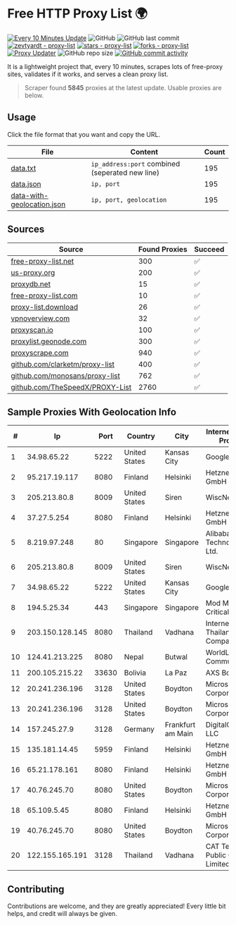 
# Free HTTP Proxy List 🌍

[![Every 10 Minutes Update](https://github.com/mertguvencli/http-proxy-list/actions/workflows/main.yml/badge.svg?branch=main)](https://github.com/mertguvencli/http-proxy-list/actions/workflows/main.yml)
![GitHub](https://img.shields.io/github/license/mertguvencli/http-proxy-list)
![GitHub last commit](https://img.shields.io/github/last-commit/mertguvencli/http-proxy-list)
[![zevtyardt - proxy-list](https://img.shields.io/static/v1?label=zevtyardt&message=proxy-list&color=blue&logo=github)](https://github.com/zevtyardt/proxy-list "Go to GitHub repo")
[![stars - proxy-list](https://img.shields.io/github/stars/zevtyardt/proxy-list?style=social)](https://github.com/zevtyardt/proxy-list)
[![forks - proxy-list](https://img.shields.io/github/forks/zevtyardt/proxy-list?style=social)](https://github.com/zevtyardt/proxy-list)
[![Proxy Updater](https://github.com/zevtyardt/proxy-list/workflows/Proxy%20Updater/badge.svg)](https://github.com/zevtyardt/proxy-list/actions?query=workflow:"Proxy+Updater")
![GitHub repo size](https://img.shields.io/github/repo-size/zevtyardt/proxy-list)
[![GitHub commit activity](https://img.shields.io/github/commit-activity/m/zevtyardt/proxy-list?logo=commits)](https://github.com/zevtyardt/proxy-list/commits/main)

It is a lightweight project that, every 10 minutes, scrapes lots of free-proxy sites, validates if it works, and serves a clean proxy list.

> Scraper found **5845** proxies at the latest update. Usable proxies are below.

## Usage

Click the file format that you want and copy the URL.

|File|Content|Count|
|----|-------|-----|
|[data.txt](https://raw.githubusercontent.com/mertguvencli/http-proxy-list/main/proxy-list/data.txt)|`ip_address:port` combined (seperated new line)|195|
|[data.json](https://raw.githubusercontent.com/mertguvencli/http-proxy-list/main/proxy-list/data.json)|`ip, port`|195|
|[data-with-geolocation.json](https://raw.githubusercontent.com/mertguvencli/http-proxy-list/main/proxy-list/data-with-geolocation.json)|`ip, port, geolocation`|195|

## Sources

|Source|Found Proxies|Succeed|
|------|-------------|-------|
|[free-proxy-list.net](https://free-proxy-list.net)|300|✅|
|[us-proxy.org](https://www.us-proxy.org)|200|✅|
|[proxydb.net](http://proxydb.net)|15|✅|
|[free-proxy-list.com](https://free-proxy-list.com/?page=&port=&type%5B%5D=http&type%5B%5D=https&up_time=0&search=Search)|10|✅|
|[proxy-list.download](https://www.proxy-list.download/HTTP)|26|✅|
|[vpnoverview.com](https://vpnoverview.com/privacy/anonymous-browsing/free-proxy-servers)|32|✅|
|[proxyscan.io](https://www.proxyscan.io)|100|✅|
|[proxylist.geonode.com](https://proxylist.geonode.com/api/proxy-list?limit=300&page=1&sort_by=lastChecked&sort_type=desc&protocols=http,https)|300|✅|
|[proxyscrape.com](https://api.proxyscrape.com/v2/?request=displayproxies&protocol=http&timeout=10000&country=all&ssl=all&anonymity=all)|940|✅|
|[github.com/clarketm/proxy-list](https://raw.githubusercontent.com/clarketm/proxy-list/master/proxy-list-raw.txt)|400|✅|
|[github.com/monosans/proxy-list](https://raw.githubusercontent.com/monosans/proxy-list/main/proxies/http.txt)|762|✅|
|[github.com/TheSpeedX/PROXY-List](https://raw.githubusercontent.com/TheSpeedX/PROXY-List/master/http.txt)|2760|✅|


## Sample Proxies With Geolocation Info

|#|Ip|Port|Country|City|Internet Service Provider|
|-|--|----|-------|----|-------------------------|
|1|34.98.65.22|5222|United States|Kansas City|Google LLC|
|2|95.217.19.117|8080|Finland|Helsinki|Hetzner Online GmbH|
|3|205.213.80.8|8009|United States|Siren|WiscNet|
|4|37.27.5.254|8080|Finland|Helsinki|Hetzner Online GmbH|
|5|8.219.97.248|80|Singapore|Singapore|Alibaba (US) Technology Co., Ltd.|
|6|205.213.80.8|8009|United States|Siren|WiscNet|
|7|34.98.65.22|5222|United States|Kansas City|Google LLC|
|8|194.5.25.34|443|Singapore|Singapore|Mod Mission Critical LLC|
|9|203.150.128.145|8080|Thailand|Vadhana|Internet Thailand Company Ltd|
|10|124.41.213.225|8080|Nepal|Butwal|WorldLink Communications|
|11|200.105.215.22|33630|Bolivia|La Paz|AXS Bolivia S. A.|
|12|20.241.236.196|3128|United States|Boydton|Microsoft Corporation|
|13|20.241.236.196|3128|United States|Boydton|Microsoft Corporation|
|14|157.245.27.9|3128|Germany|Frankfurt am Main|DigitalOcean, LLC|
|15|135.181.14.45|5959|Finland|Helsinki|Hetzner Online GmbH|
|16|65.21.178.161|8080|Finland|Helsinki|Hetzner Online GmbH|
|17|40.76.245.70|8080|United States|Boydton|Microsoft Corporation|
|18|65.109.5.45|8080|Finland|Helsinki|Hetzner Online GmbH|
|19|40.76.245.70|8080|United States|Boydton|Microsoft Corporation|
|20|122.155.165.191|3128|Thailand|Vadhana|CAT Telecom Public Company Limited|



## Contributing

Contributions are welcome, and they are greatly appreciated! Every
little bit helps, and credit will always be given.

